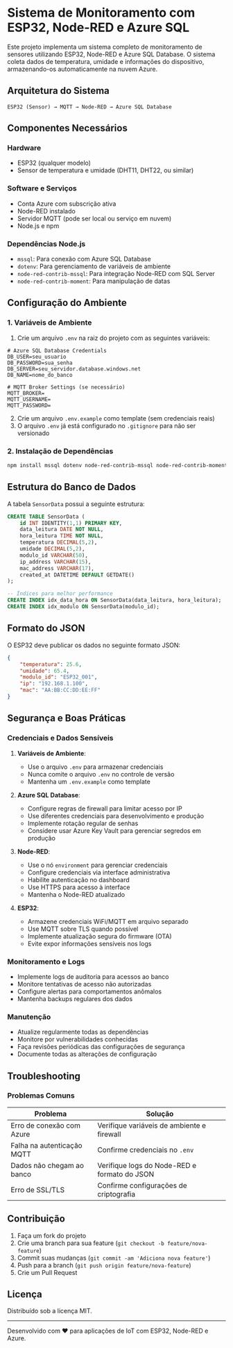 # Sistema de Monitoramento com ESP32, Node-RED e Azure SQL

Este projeto implementa um sistema completo de monitoramento de sensores utilizando ESP32, Node-RED e Azure SQL Database. O sistema coleta dados de temperatura, umidade e informações do dispositivo, armazenando-os automaticamente na nuvem Azure.

## Arquitetura do Sistema

```
ESP32 (Sensor) → MQTT → Node-RED → Azure SQL Database
```

## Componentes Necessários

### Hardware
- ESP32 (qualquer modelo)
- Sensor de temperatura e umidade (DHT11, DHT22, ou similar)

### Software e Serviços
- Conta Azure com subscrição ativa
- Node-RED instalado
- Servidor MQTT (pode ser local ou serviço em nuvem)
- Node.js e npm

### Dependências Node.js
- `mssql`: Para conexão com Azure SQL Database
- `dotenv`: Para gerenciamento de variáveis de ambiente
- `node-red-contrib-mssql`: Para integração Node-RED com SQL Server
- `node-red-contrib-moment`: Para manipulação de datas

## Configuração do Ambiente

### 1. Variáveis de Ambiente
1. Crie um arquivo `.env` na raiz do projeto com as seguintes variáveis:
```env
# Azure SQL Database Credentials
DB_USER=seu_usuario
DB_PASSWORD=sua_senha
DB_SERVER=seu_servidor.database.windows.net
DB_NAME=nome_do_banco

# MQTT Broker Settings (se necessário)
MQTT_BROKER=
MQTT_USERNAME=
MQTT_PASSWORD=
```

2. Crie um arquivo `.env.example` como template (sem credenciais reais)
3. O arquivo `.env` já está configurado no `.gitignore` para não ser versionado

### 2. Instalação de Dependências
```bash
npm install mssql dotenv node-red-contrib-mssql node-red-contrib-moment
```

## Estrutura do Banco de Dados

A tabela `SensorData` possui a seguinte estrutura:

```sql
CREATE TABLE SensorData (
    id INT IDENTITY(1,1) PRIMARY KEY,
    data_leitura DATE NOT NULL,
    hora_leitura TIME NOT NULL,
    temperatura DECIMAL(5,2),
    umidade DECIMAL(5,2),
    modulo_id VARCHAR(50),
    ip_address VARCHAR(15),
    mac_address VARCHAR(17),
    created_at DATETIME DEFAULT GETDATE()
);

-- Índices para melhor performance
CREATE INDEX idx_data_hora ON SensorData(data_leitura, hora_leitura);
CREATE INDEX idx_modulo ON SensorData(modulo_id);
```

## Formato do JSON

O ESP32 deve publicar os dados no seguinte formato JSON:

```json
{
    "temperatura": 25.6,
    "umidade": 65.4,
    "modulo_id": "ESP32_001",
    "ip": "192.168.1.100",
    "mac": "AA:BB:CC:DD:EE:FF"
}
```

## Segurança e Boas Práticas

### Credenciais e Dados Sensíveis
1. **Variáveis de Ambiente**:
   - Use o arquivo `.env` para armazenar credenciais
   - Nunca comite o arquivo `.env` no controle de versão
   - Mantenha um `.env.example` como template
   
2. **Azure SQL Database**:
   - Configure regras de firewall para limitar acesso por IP
   - Use diferentes credenciais para desenvolvimento e produção
   - Implemente rotação regular de senhas
   - Considere usar Azure Key Vault para gerenciar segredos em produção

3. **Node-RED**:
   - Use o nó `environment` para gerenciar credenciais
   - Configure credenciais via interface administrativa
   - Habilite autenticação no dashboard
   - Use HTTPS para acesso à interface
   - Mantenha o Node-RED atualizado

4. **ESP32**:
   - Armazene credenciais WiFi/MQTT em arquivo separado
   - Use MQTT sobre TLS quando possível
   - Implemente atualização segura do firmware (OTA)
   - Evite expor informações sensíveis nos logs

### Monitoramento e Logs
- Implemente logs de auditoria para acessos ao banco
- Monitore tentativas de acesso não autorizadas
- Configure alertas para comportamentos anômalos
- Mantenha backups regulares dos dados

### Manutenção
- Atualize regularmente todas as dependências
- Monitore por vulnerabilidades conhecidas
- Faça revisões periódicas das configurações de segurança
- Documente todas as alterações de configuração

## Troubleshooting

### Problemas Comuns

| Problema | Solução |
|----------|---------|
| Erro de conexão com Azure | Verifique variáveis de ambiente e firewall |
| Falha na autenticação MQTT | Confirme credenciais no `.env` |
| Dados não chegam ao banco | Verifique logs do Node-RED e formato do JSON |
| Erro de SSL/TLS | Confirme configurações de criptografia |

## Contribuição

1. Faça um fork do projeto
2. Crie uma branch para sua feature (`git checkout -b feature/nova-feature`)
3. Commit suas mudanças (`git commit -am 'Adiciona nova feature'`)
4. Push para a branch (`git push origin feature/nova-feature`)
5. Crie um Pull Request

## Licença

Distribuído sob a licença MIT.

---

Desenvolvido com ❤️ para aplicações de IoT com ESP32, Node-RED e Azure.
